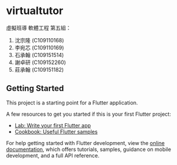 # virtualtutor

虛擬班導
軟體工程
第五組：
1. 沈宗隆 (C109110168)
2. 李宛芯 (C109110169)
3. 石承翰 (C109151514)
4. 謝卓研 (C109152260)
5. 莊承翰 (C109151182)

## Getting Started

This project is a starting point for a Flutter application.

A few resources to get you started if this is your first Flutter project:

- [Lab: Write your first Flutter app](https://docs.flutter.dev/get-started/codelab)
- [Cookbook: Useful Flutter samples](https://docs.flutter.dev/cookbook)

For help getting started with Flutter development, view the
[online documentation](https://docs.flutter.dev/), which offers tutorials,
samples, guidance on mobile development, and a full API reference.
